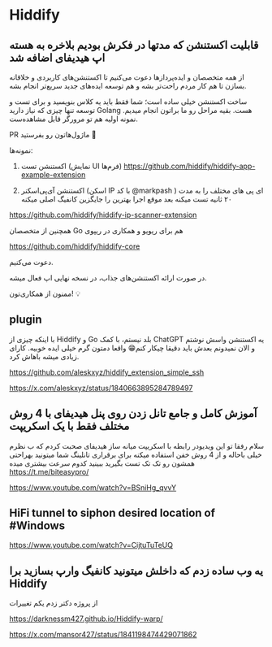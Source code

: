 # Hiddify

## قابلیت اکستنشن که مدتها در فکرش بودیم بلاخره به هسته اپ هیدیفای اضافه شد

از همه متخصصان و ایده‌پردازها دعوت می‌کنیم تا اکستنشن‌های کاربردی و خلاقانه بسازن تا هم کار مردم راحت‌تر بشه و هم توسعه ایده‌های جدید سریع‌تر انجام بشه. 

ساخت اکستنشن خیلی ساده‌ است؛ شما فقط باید یه کلاس بنویسید و برای تست و توسعه تنها چیزی که نیاز دارید Golang هست. بقیه مراحل رو ما براتون انجام میدیم. نمونه اولیه هم تو مرورگر قابل مشاهده‌ست.

PR ماژول‌هاتون رو بفرستید 🙏

نمونه‌ها:
1. اکستنشن تست (نمایش UI فرم‌ها)
https://github.com/hiddify/hiddify-app-example-extension

2. اکستنشن آی‌پی‌اسکنر (اسکن IP با کد @markpash
)
ای پی های مختلف را به مدت ۲۰ ثانیه تست میکنه 
بعد موقع اجرا بهترین را جایگزین کانفیگ اصلی میکنه

https://github.com/hiddify/hiddify-ip-scanner-extension

همچنین از متخصصان Go هم برای ریویو و همکاری در ریپوی 

https://github.com/hiddify/hiddify-core

 دعوت می‌کنیم.

در صورت ارائه اکستنشن‌های جذاب، در نسخه نهایی اپ فعال میشه.

ممنون از همکاری‌تون! 💡



## plugin

با اینکه چیزی از Hiddify و Go بلد نیستم، با کمک ChatGPT یه اکستنشن واسش نوشتم و الان نمیدونم بعدش باید دقیقا چیکار کنم😁
واقعا دمتون گرم خیلی ایده خوبیه.
کارای زیادی میشه باهاش کرد.
 
https://github.com/aleskxyz/hiddify_extension_simple_ssh


https://x.com/aleskxyz/status/1840663895284789497


##  آموزش کامل و جامع تانل زدن روی پنل هیدیفای با 4 روش مختلف فقط با یک اسکریپت 

سلام رفقا تو این ویدیودر رابطه با اسکریپت میانه ساز هیدیفای صحبت کردم که ب نظرم خیلی باحاله و از 4 روش خفن استفاده میکنه برای برقراری تانلینگ شما میتونید بهراحتی همشون رو تک تک تست بگیرید ببینید کدوم سرعت بیشتری میده
https://t.me/biteasypro/


https://www.youtube.com/watch?v=BSniHg_qvvY

##  HiFi tunnel to siphon desired location of #Windows 

https://www.youtube.com/watch?v=CijtuTuTeUQ


## یه وب ساده زدم که داخلش میتونید کانفیگ وارپ بسازید برا Hiddify 

از پروژه دکتر زدم یکم تغییرات 

https://darknessm427.github.io/Hiddify-warp/

https://x.com/mansor427/status/1841198474429071862